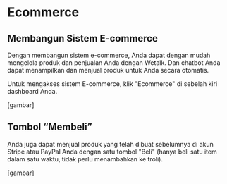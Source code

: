 # Ecommerce

## Membangun Sistem E-commerce

Dengan membangun sistem e-commerce, Anda dapat dengan mudah mengelola produk dan penjualan Anda dengan Wetalk. Dan chatbot Anda dapat menampilkan dan menjual produk untuk Anda secara otomatis.

Untuk mengakses sistem E-commerce, klik "Ecommerce" di sebelah kiri dashboard Anda.

[gambar]

## Tombol “Membeli”

Anda juga dapat menjual produk yang telah dibuat sebelumnya di akun Stripe atau PayPal Anda dengan satu tombol "Beli" (hanya beli satu item dalam satu waktu, tidak perlu menambahkan ke troli). 

[gambar]
